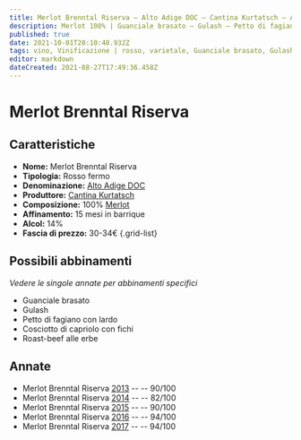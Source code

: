 ```yaml
---
title: Merlot Brenntal Riserva – Alto Adige DOC – Cantina Kurtatsch – Alto Adige (IT) – 30-34€ – 4★-5★
description: Merlot 100% | Guanciale brasato – Gulash – Petto di fagiano con lardo – Cosciotto di capriolo con fichi – Roast-beef alle erbe
published: true
date: 2021-10-01T20:10:48.932Z
tags: vino, Vinificazione | rosso, varietale, Guanciale brasato, Gulash, Cosciotto di capriolo con fichi, Petto di fagiano con lardo, Roast-beef alle erbe, Merlot, Regione | Alto-Adige (IT), Valutazioni | 5 stelle, Prezzi | 30-34€
editor: markdown
dateCreated: 2021-08-27T17:49:36.458Z
---
```


# Merlot Brenntal Riserva

## Caratteristiche
- **Nome:** Merlot Brenntal Riserva
- **Tipologia:** Rosso fermo 
- **Denominazione:** [Alto Adige DOC](/denominazioni/Italia/Alto-Adige/DOC/Alto-Adige)
- **Produttore:** [Cantina Kurtatsch](/produttori/Italia/Alto-Adite/Cantina-Kurtatsch) 
- **Composizione:** 100% [Merlot](/vitigni/Francia/bacca-nera/merlot)
- **Affinamento:** 15 mesi in barrique
- **Alcol:** 14%
- **Fascia di prezzo:** 30-34€
{.grid-list}



## Possibili abbinamenti
*Vedere le singole annate per abbinamenti specifici*

- Guanciale brasato 
- Gulash
- Petto di fagiano con lardo
- Cosciotto di capriolo con fichi
- Roast-beef alle erbe

## Annate
- Merlot Brenntal Riserva [2013](vini/italia/Alto-Adige/Cantina-Kurtatsch/Merlot-Brenntal-Riserva/2013) -- <span class="star-4"></span> -- 90/100
- Merlot Brenntal Riserva [2014](vini/italia/Alto-Adige/Cantina-Kurtatsch/Merlot-Brenntal-Riserva/2014) -- <span class="star-2"></span> -- 82/100
- Merlot Brenntal Riserva [2015](vini/italia/Alto-Adige/Cantina-Kurtatsch/Merlot-Brenntal-Riserva/2015) -- <span class="star-4"></span> -- 90/100
- Merlot Brenntal Riserva [2016](vini/italia/Alto-Adige/Cantina-Kurtatsch/Merlot-Brenntal-Riserva/2016) -- <span class="star-5"></span> -- 94/100
- Merlot Brenntal Riserva [2017](vini/italia/Alto-Adige/Cantina-Kurtatsch/Merlot-Brenntal-Riserva/2017) -- <span class="star-5"></span> -- 94/100